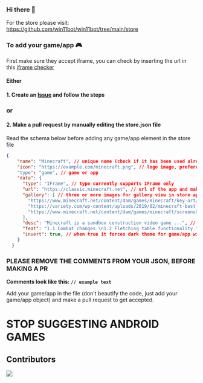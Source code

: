 ### Hi there 👋


For the store please visit: https://github.com/win11bot/win11bot/tree/main/store

### To add your game/app 🎮

First make sure they accept iframe, you can check by inserting the url in this [iframe checker](https://www.tinywebgallery.com/blog/advanced-iframe/free-iframe-checker)

#### Either

#### 1. Create an [Issue](https://github.com/win11bot/win11bot/issues/new/choose) and follow the steps

### or

#### 2. Make a pull request by manually editing the store.json file

Read the schema below before adding any game/app element in the store file
```json
{
    "name": "Minecraft", // unique name (check if it has been used already in the file)
    "icon": "https://example.com/minecraft.png", // logo image, preferrably 1:1 and less than 128px of width
    "type": "game", // game or app
    "data": {
      "type": "IFrame", // type currently supports IFrame only
      "url": "https://classic.minecraft.net", // url of the app and make sure they accept Iframe
      "gallery": [ // three or more images for gallery view in store app
        "https://www.minecraft.net/content/dam/games/minecraft/key-art/CavesandCliffsPt1-dotNET-HomepagePromo-600x360.png",
        "https://variety.com/wp-content/uploads/2019/02/minecraft-best-year-yet.png?w=600",
        "https://www.minecraft.net/content/dam/games/minecraft/screenshots/RayTracing-MineCraft-PMP-Always-Something-New.jpg"
      ],
      "desc": "Minecraft is a sandbox construction video game ...", // description for store app
      "feat": "1.1 Combat changes.\n1.2 Fletching table functionality.", // features for store app
      "invert": true, // when true it forces dark theme for game/app window, default is false.
    }
  }
```
### PLEASE REMOVE THE COMMENTS FROM YOUR JSON, BEFORE MAKING A PR
**Comments look like this: `// example text`**

Add your game/app in the file (don't beautify the code, just add your game/app object) and make a pull request to get accepted.

# STOP SUGGESTING ANDROID GAMES

## Contributors
<a href="https://github.com/win11bot/win11bot/graphs/contributors">
  <img src="https://contrib.rocks/image?repo=win11react/store" />
</a>
